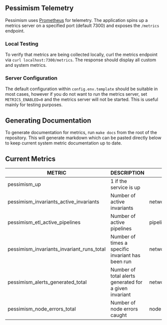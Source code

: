 ## Pessimism Telemetry

Pessimism uses [Prometheus](https://prometheus.io/docs/introduction/overview/) for telemetry. The application spins up a metrics server on a specified port (default 7300) and exposes the `/metrics` endpoint. 

### Local Testing
To verify that metrics are being collected locally, curl the metrics endpoint via `curl localhost:7300/metrics`. The response should display all custom and system metrics.

### Server Configuration
The default configuration within `config.env.template` should be suitable in most cases, however if you do not want to run the metrics server, set `METRICS_ENABLED=0` and the metrics server will not be started. This is useful mainly for testing purposes. 

## Generating Documentation
To generate documentation for metrics, run `make docs` from the root of the repository. This will generate markdown 
which can be pasted directly below to keep current system metric documentation up to date.

## Current Metrics
|                  METRIC                   |                      DESCRIPTION                       |                 LABELS                 |  TYPE   |
|-------------------------------------------|--------------------------------------------------------|----------------------------------------|---------|
| pessimism_up                              | 1 if the service is up                                 |                                        | gauge   |
| pessimism_invariants_active_invariants    | Number of active invariants                            | network,invariant,pipeline             | gauge   |
| pessimism_etl_active_pipelines            | Number of active pipelines                             | pipeline,network                       | gauge   |
| pessimism_invariants_invariant_runs_total | Number of times a specific invariant has been run      | network,invariant                      | counter |
| pessimism_alerts_generated_total          | Number of total alerts generated for a given invariant | network,invariant,pipeline,destination | counter |
| pessimism_node_errors_total               | Number of node errors caught                           | node                                   | counter |
